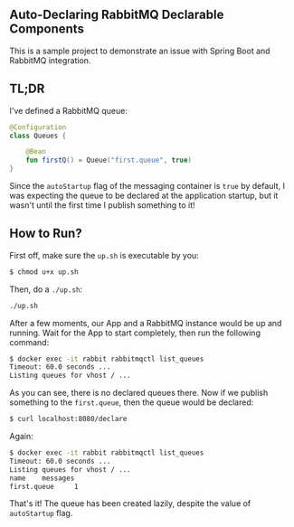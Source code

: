 Auto-Declaring RabbitMQ Declarable Components
---
This is a sample project to demonstrate an issue with Spring Boot and RabbitMQ integration.

## TL;DR
I've defined a RabbitMQ queue:
```kotlin
@Configuration
class Queues {

    @Bean
    fun firstQ() = Queue("first.queue", true)
}
```
Since the `autoStartup` flag of the messaging container is `true` by default, I was expecting the queue to be declared
at the application startup, but it wasn't until the first time I publish something to it!

## How to Run?
First off, make sure the `up.sh` is executable by you:
```bash
$ chmod u+x up.sh
```
Then, do a `./up.sh`:
```bash
./up.sh
```
After a few moments, our App and a RabbitMQ instance would be up and running. Wait for the App to start completely,
then run the following command:
```bash
$ docker exec -it rabbit rabbitmqctl list_queues
Timeout: 60.0 seconds ...
Listing queues for vhost / ...
```
As you can see, there is no declared queues there. Now if we publish something to the `first.queue`, then the 
queue would be declared:
```bash
$ curl localhost:8080/declare
```
Again:
```bash
$ docker exec -it rabbit rabbitmqctl list_queues
Timeout: 60.0 seconds ...
Listing queues for vhost / ...
name    messages
first.queue     1
```
That's it! The queue has been created lazily, despite the value of `autoStartup` flag.

